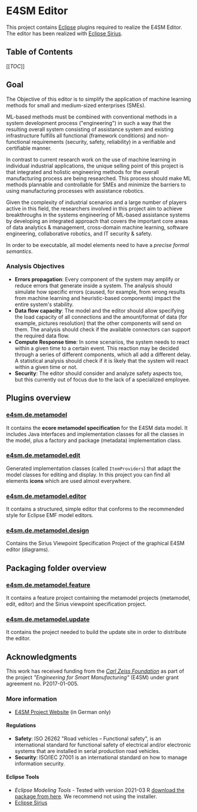 # E4SM Editor
This project contains [Eclipse](https://eclipse.org) plugins required to realize the E4SM Editor. The editor has been realized with [Eclipse Sirius](https://www.eclipse.org/sirius/).

## Table of Contents
 [[_TOC_]]

## Goal
The Objective of this editor is to simplify the application of machine learning methods for small and medium-sized enterprises (SMEs).

ML-based methods must be combined with conventional methods in a system development process ("engineering") in such a way that the resulting overall system consisting of assistance system and existing infrastructure fulfills all functional (framework conditions) and non-functional requirements (security, safety, reliability) in a verifiable and certifiable manner.

In contrast to current research work on the use of machine learning in individual industrial applications, the unique selling point of this project is that integrated and holistic engineering methods for the overall manufacturing process are being researched. This process should make ML methods plannable and controllable for SMEs and minimize the barriers to using manufacturing processes with assistance robotics.

Given the complexity of industrial scenarios and a large number of players active in this field, the researchers involved in this project aim to achieve breakthroughs in the systems engineering of ML-based assistance systems by developing an integrated approach that covers the important core areas of data analytics & management, cross-domain machine learning, software engineering, collaborative robotics, and IT security & safety.

In order to be executable, all model elements need to have a *precise formal semantics*.

### Analysis Objectives
- **Errors propagation**: Every component of the system may amplify or reduce errors that generate inside a system. The analysis should simulate how specific errors (caused, for example, from wrong results from machine learning and heuristic-based components) impact the entire system's stability.
- **Data flow capacity**: The model and the editor should allow specifying the load capacity of all connections and the amount/format of data (for example, pictures resolution) that the other components will send on them. The analysis should check if the available connectors can support the required data flow.
- **Compute Response time**: In some scenarios, the system needs to react within a given time to a certain event. This reaction may be decided through a series of different components, which all add a different delay. A statistical analysis should check if it is likely that the system will react within a given time or not.
- **Security**: The editor should consider and analyze safety aspects too, but this currently out of focus due to the lack of a specialized employee.

## Plugins overview
### [e4sm.de.metamodel](plugins/e4sm.de.metamodel)
It contains the **ecore metamodel specification** for the E4SM data model. It includes Java interfaces and implementation classes for all the classes in the model, plus a factory and package (metadata) implementation class.

### [e4sm.de.metamodel.edit](plugins/e4sm.de.metamodel.edit)
Generated implementation classes (called `ItemProviders`) that adapt the model classes for editing and display. In this project you can find all elements **icons** which are used almost everywhere.

### [e4sm.de.metamodel.editor](plugins/e4sm.de.metamodel.editor)
It contains a structured, simple editor that conforms to the recommended style for Eclipse EMF model editors.

### [e4sm.de.metamodel.design](plugins/e4sm.de.metamodel.design)
Contains the Sirius Viewpoint Specification Project of the graphical E4SM editor (diagrams).

## Packaging folder overview
### [e4sm.de.metamodel.feature](packaging/e4sm.de.metamodel.feature)
It contains a feature project containing the metamodel projects (metamodel, edit, editor) and the Sirius viewpoint specification project.

### [e4sm.de.metamodel.update](packaging/e4sm.de.metamodel.update)
It contains the project needed to build the update site in order to distribute the editor.

## Acknowledgments
This work has received funding from the _[Carl Zeiss Foundation](https://www.carl-zeiss-stiftung.de/english)_ as part of the project _"Engineering for Smart Manufacturing"_ (E4SM) under grant agreement no. P2017-01-005.

### More information
- [E4SM Project Website](https://e4sm-projekt.de) (in German only)
#### Regulations
- **Safety**: ISO 26262 "Road vehicles – Functional safety", is an international standard for functional safety of electrical and/or electronic systems that are installed in serial production road vehicles.
- **Security**: ISO/IEC 27001 is an international standard on how to manage information security.

#### Eclipse Tools
- *Eclipse Modeling Tools* - Tested with version 2021-03 R [download the package from here](https://www.eclipse.org/downloads/packages/). We recommend not using the installer.
- [Eclipse Sirius](https://www.eclipse.org/sirius)
